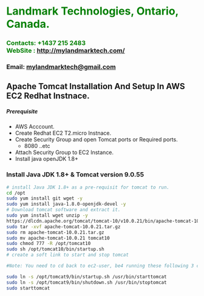 #  **<span style="color:green">Landmark Technologies, Ontario, Canada.</span>**
### **<span style="color:green">Contacts: +1437 215 2483<br> WebSite : <http://mylandmarktech.com/></span>**
### **Email: mylandmarktech@gmail.com**



## Apache Tomcat Installation And Setup In AWS EC2 Redhat Instnace.
##### Prerequisite
+ AWS Acccount.
+ Create Redhat EC2 T2.micro Instnace.
+ Create Security Group and open Tomcat ports or Required ports.
   + 8080 ..etc
+ Attach Security Group to EC2 Instance.
+ Install java openJDK 1.8+

### Install Java JDK 1.8+ & Tomcat version 9.0.55

``` sh
# install Java JDK 1.8+ as a pre-requisit for tomcat to run.
cd /opt 
sudo yum install git wget -y
sudo yum install java-1.8.0-openjdk-devel -y
# Download tomcat software and extract it.
sudo yum install wget unzip -y
https://dlcdn.apache.org/tomcat/tomcat-10/v10.0.21/bin/apache-tomcat-10.0.21.tar.gz
sudo tar -xvf apache-tomcat-10.0.21.tar.gz
sudo rm apache-tomcat-10.0.21.tar.gz
sudo mv apache-tomcat-10.0.21 tomcat10
sudo chmod 777 -R /opt/tomcat10
sudo sh /opt/tomcat10/bin/startup.sh
# create a soft link to start and stop tomcat

#Note: You need to cd back to ec2-user, be4 running these following 3 commands, to avoid error report: Edited by Funmi

sudo ln -s /opt/tomcat9/bin/startup.sh /usr/bin/starttomcat
sudo ln -s /opt/tomcat9/bin/shutdown.sh /usr/bin/stoptomcat
sudo starttomcat
```

